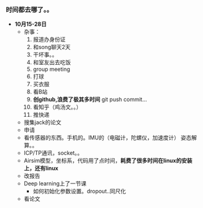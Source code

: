 ### 时间都去哪了。。
* **10月15-28日**
  - 杂事：
    1. 报道办身份证
    2. 和song聊天2天
    3. 干坏事。。
    4. 和室友出去吃饭
    5. group meeting
    6. 打球
    7. 买衣服
    8. 看B站
    9. **创github,浪费了极其多时间** git push commit...
    10. 看知乎（鸡汤文。。）
    11. 推快递
  - 搜集jack的论文
  - 申请
  - 看传感器的东西。手机的。IMU的（电磁计，陀螺仪，加速度计） 姿态解算。。
  - ICP/TP通讯，socket。。
  - Airsim模型，坐标系，代码用了点时间，**耗费了很多时间在linux的安装上，还有linux**
  - 改报告
  - Deep learning上了一节课
    - 如何初始化参数设置。dropout..同尺化
  - 看论文

